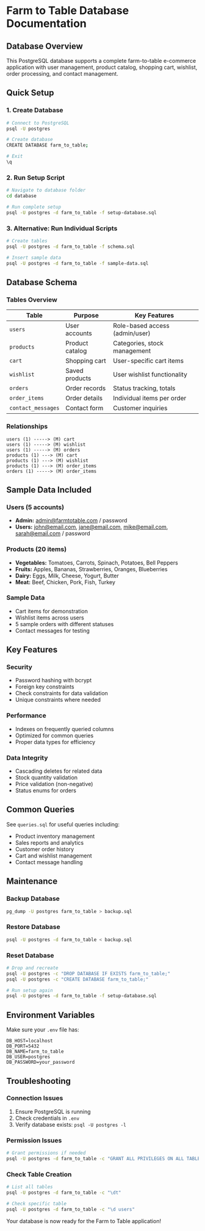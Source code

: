 # Farm to Table Database Documentation

## Database Overview

This PostgreSQL database supports a complete farm-to-table e-commerce application with user management, product catalog, shopping cart, wishlist, order processing, and contact management.

## Quick Setup

### 1. Create Database
```bash
# Connect to PostgreSQL
psql -U postgres

# Create database
CREATE DATABASE farm_to_table;

# Exit
\q
```

### 2. Run Setup Script
```bash
# Navigate to database folder
cd database

# Run complete setup
psql -U postgres -d farm_to_table -f setup-database.sql
```

### 3. Alternative: Run Individual Scripts
```bash
# Create tables
psql -U postgres -d farm_to_table -f schema.sql

# Insert sample data
psql -U postgres -d farm_to_table -f sample-data.sql
```

## Database Schema

### Tables Overview

| Table | Purpose | Key Features |
|-------|---------|--------------|
| `users` | User accounts | Role-based access (admin/user) |
| `products` | Product catalog | Categories, stock management |
| `cart` | Shopping cart | User-specific cart items |
| `wishlist` | Saved products | User wishlist functionality |
| `orders` | Order records | Status tracking, totals |
| `order_items` | Order details | Individual items per order |
| `contact_messages` | Contact form | Customer inquiries |

### Relationships

```
users (1) -----> (M) cart
users (1) -----> (M) wishlist  
users (1) -----> (M) orders
products (1) ---> (M) cart
products (1) ---> (M) wishlist
products (1) ---> (M) order_items
orders (1) -----> (M) order_items
```

## Sample Data Included

### Users (5 accounts)
- **Admin:** admin@farmtotable.com / password
- **Users:** john@email.com, jane@email.com, mike@email.com, sarah@email.com / password

### Products (20 items)
- **Vegetables:** Tomatoes, Carrots, Spinach, Potatoes, Bell Peppers
- **Fruits:** Apples, Bananas, Strawberries, Oranges, Blueberries  
- **Dairy:** Eggs, Milk, Cheese, Yogurt, Butter
- **Meat:** Beef, Chicken, Pork, Fish, Turkey

### Sample Data
- Cart items for demonstration
- Wishlist items across users
- 5 sample orders with different statuses
- Contact messages for testing

## Key Features

### Security
- Password hashing with bcrypt
- Foreign key constraints
- Check constraints for data validation
- Unique constraints where needed

### Performance
- Indexes on frequently queried columns
- Optimized for common queries
- Proper data types for efficiency

### Data Integrity
- Cascading deletes for related data
- Stock quantity validation
- Price validation (non-negative)
- Status enums for orders

## Common Queries

See `queries.sql` for useful queries including:
- Product inventory management
- Sales reports and analytics
- Customer order history
- Cart and wishlist management
- Contact message handling

## Maintenance

### Backup Database
```bash
pg_dump -U postgres farm_to_table > backup.sql
```

### Restore Database
```bash
psql -U postgres -d farm_to_table < backup.sql
```

### Reset Database
```bash
# Drop and recreate
psql -U postgres -c "DROP DATABASE IF EXISTS farm_to_table;"
psql -U postgres -c "CREATE DATABASE farm_to_table;"

# Run setup again
psql -U postgres -d farm_to_table -f setup-database.sql
```

## Environment Variables

Make sure your `.env` file has:
```env
DB_HOST=localhost
DB_PORT=5432
DB_NAME=farm_to_table
DB_USER=postgres
DB_PASSWORD=your_password
```

## Troubleshooting

### Connection Issues
1. Ensure PostgreSQL is running
2. Check credentials in `.env`
3. Verify database exists: `psql -U postgres -l`

### Permission Issues
```bash
# Grant permissions if needed
psql -U postgres -d farm_to_table -c "GRANT ALL PRIVILEGES ON ALL TABLES IN SCHEMA public TO your_user;"
```

### Check Table Creation
```bash
# List all tables
psql -U postgres -d farm_to_table -c "\dt"

# Check specific table
psql -U postgres -d farm_to_table -c "\d users"
```

Your database is now ready for the Farm to Table application!
